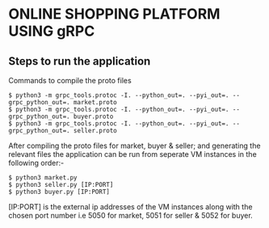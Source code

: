 # ONLINE SHOPPING PLATFORM USING gRPC

## Steps to run the application
Commands to compile the proto files
```
$ python3 -m grpc_tools.protoc -I. --python_out=. --pyi_out=. --grpc_python_out=. market.proto
$ python3 -m grpc_tools.protoc -I. --python_out=. --pyi_out=. --grpc_python_out=. buyer.proto
$ python3 -m grpc_tools.protoc -I. --python_out=. --pyi_out=. --grpc_python_out=. seller.proto
```

After compiling the proto files for market, buyer & seller; and generating the relevant files the application can be run from seperate VM instances in the following order:-
```
$ python3 market.py
$ python3 seller.py [IP:PORT]
$ python3 buyer.py [IP:PORT]
```
[IP:PORT] is the external ip addresses of the VM instances along with the chosen port number i.e 5050 for market, 5051 for seller & 5052 for buyer.


